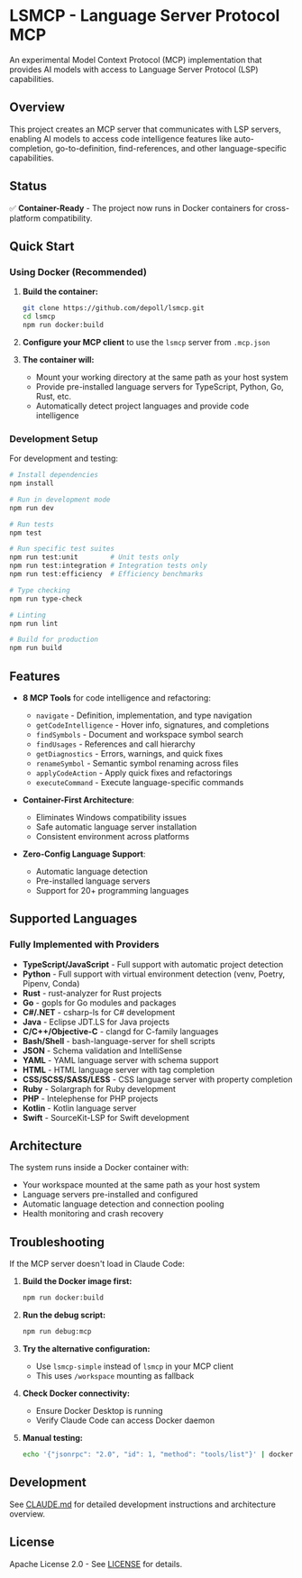 # LSMCP - Language Server Protocol MCP

An experimental Model Context Protocol (MCP) implementation that provides AI models with access to Language Server Protocol (LSP) capabilities.

## Overview

This project creates an MCP server that communicates with LSP servers, enabling AI models to access code intelligence features like auto-completion, go-to-definition, find-references, and other language-specific capabilities.

## Status

✅ **Container-Ready** - The project now runs in Docker containers for cross-platform compatibility.

## Quick Start

### Using Docker (Recommended)

1. **Build the container:**
   ```bash
   git clone https://github.com/depoll/lsmcp.git
   cd lsmcp
   npm run docker:build
   ```

2. **Configure your MCP client** to use the `lsmcp` server from `.mcp.json`

3. **The container will:**
   - Mount your working directory at the same path as your host system
   - Provide pre-installed language servers for TypeScript, Python, Go, Rust, etc.
   - Automatically detect project languages and provide code intelligence

### Development Setup

For development and testing:

```bash
# Install dependencies
npm install

# Run in development mode
npm run dev

# Run tests
npm test

# Run specific test suites
npm run test:unit        # Unit tests only
npm run test:integration # Integration tests only
npm run test:efficiency  # Efficiency benchmarks

# Type checking
npm run type-check

# Linting
npm run lint

# Build for production
npm run build
```

## Features

- **8 MCP Tools** for code intelligence and refactoring:
  - `navigate` - Definition, implementation, and type navigation
  - `getCodeIntelligence` - Hover info, signatures, and completions
  - `findSymbols` - Document and workspace symbol search
  - `findUsages` - References and call hierarchy
  - `getDiagnostics` - Errors, warnings, and quick fixes
  - `renameSymbol` - Semantic symbol renaming across files
  - `applyCodeAction` - Apply quick fixes and refactorings
  - `executeCommand` - Execute language-specific commands

- **Container-First Architecture**:
  - Eliminates Windows compatibility issues
  - Safe automatic language server installation
  - Consistent environment across platforms

- **Zero-Config Language Support**:
  - Automatic language detection
  - Pre-installed language servers
  - Support for 20+ programming languages

## Supported Languages

### Fully Implemented with Providers

- **TypeScript/JavaScript** - Full support with automatic project detection
- **Python** - Full support with virtual environment detection (venv, Poetry, Pipenv, Conda)
- **Rust** - rust-analyzer for Rust projects
- **Go** - gopls for Go modules and packages
- **C#/.NET** - csharp-ls for C# development
- **Java** - Eclipse JDT.LS for Java projects
- **C/C++/Objective-C** - clangd for C-family languages
- **Bash/Shell** - bash-language-server for shell scripts
- **JSON** - Schema validation and IntelliSense
- **YAML** - YAML language server with schema support
- **HTML** - HTML language server with tag completion
- **CSS/SCSS/SASS/LESS** - CSS language server with property completion
- **Ruby** - Solargraph for Ruby development
- **PHP** - Intelephense for PHP projects
- **Kotlin** - Kotlin language server
- **Swift** - SourceKit-LSP for Swift development

## Architecture

The system runs inside a Docker container with:
- Your workspace mounted at the same path as your host system
- Language servers pre-installed and configured
- Automatic language detection and connection pooling
- Health monitoring and crash recovery

## Troubleshooting

If the MCP server doesn't load in Claude Code:

1. **Build the Docker image first:**
   ```bash
   npm run docker:build
   ```

2. **Run the debug script:**
   ```bash
   npm run debug:mcp
   ```

3. **Try the alternative configuration:**
   - Use `lsmcp-simple` instead of `lsmcp` in your MCP client
   - This uses `/workspace` mounting as fallback

4. **Check Docker connectivity:**
   - Ensure Docker Desktop is running
   - Verify Claude Code can access Docker daemon

5. **Manual testing:**
   ```bash
   echo '{"jsonrpc": "2.0", "id": 1, "method": "tools/list"}' | docker run --rm -i -v "$(pwd):$(pwd)" -w "$(pwd)" lsmcp:latest
   ```

## Development

See [CLAUDE.md](./CLAUDE.md) for detailed development instructions and architecture overview.

## License

Apache License 2.0 - See [LICENSE](LICENSE) for details.